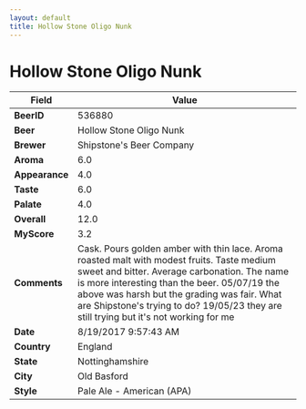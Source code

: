 ```yaml
---
layout: default
title: Hollow Stone Oligo Nunk
---
```


# Hollow Stone Oligo Nunk

| Field         | Value     |
|---------------|-----------|
| **BeerID** | 536880 |
| **Beer** | Hollow Stone Oligo Nunk |
| **Brewer** | Shipstone&#39;s Beer Company |
| **Aroma** | 6.0 |
| **Appearance** | 4.0 |
| **Taste** | 6.0 |
| **Palate** | 4.0 |
| **Overall** | 12.0 |
| **MyScore** | 3.2 |
| **Comments** | Cask. Pours golden amber with thin lace. Aroma roasted malt with modest fruits. Taste medium sweet and bitter. Average carbonation. The name is more interesting than the beer. 05/07/19 the above was harsh but the grading was fair. What are Shipstone's trying to do? 19/05/23 they are still trying but it's not working for me  |
| **Date** | 8/19/2017 9:57:43 AM |
| **Country** | England |
| **State** | Nottinghamshire |
| **City** | Old Basford |
| **Style** | Pale Ale - American (APA) |
